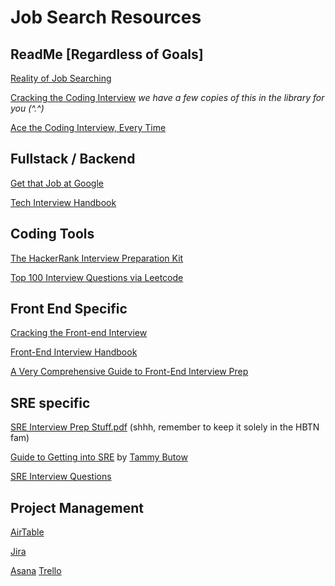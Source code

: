 # Job Search Resources

## ReadMe \[Regardless of Goals\]

[Reality of Job Searching](https://www.freecodecamp.org/news/5-key-learnings-from-the-post-bootcamp-job-search-9a07468d2331 "Reality of Job Searching")

[Cracking the Coding Interview](https://www.crackingthecodinginterview.com/ "Cracking the Coding Interview") _we have a few copies of this in the library for you (^.^)_

[Ace the Coding Interview, Every Time](https://medium.com/@nick.ciubotariu/ace-the-coding-interview-every-time-d169ce1fd3fc "Ace the Coding Interview, Every Time")

## Fullstack / Backend

[Get that Job at Google](https://steve-yegge.blogspot.com/2008/03/get-that-job-at-google.html "Get that Job at Google")

[Tech Interview Handbook](https://github.com/yangshun/tech-interview-handbook "Tech Interview Handbook")

## Coding Tools

[The HackerRank Interview Preparation Kit](https://www.hackerrank.com/interview/interview-preparation-kit "The HackerRank Interview Preparation Kit")

[Top 100 Interview Questions via Leetcode](https://leetcode.com/problemset/top-interview-questions/ "Top 100 Interview Questions via Leetcode")

## Front End Specific

[Cracking the Front-end Interview](https://www.freecodecamp.org/news/cracking-the-front-end-interview-9a34cd46237 "Cracking the Front-end Interview")

[Front-End Interview Handbook](https://github.com/yangshun/front-end-interview-handbook "Front-End Interview Handbook")

[A Very Comprehensive Guide to Front-End Interview Prep](https://frontendmasters.com/guides/front-end-handbook/2017/practice/interview-q.html? "A Very Comprehensive Guide to Front-End Interview Prep")

## SRE specific

[SRE Interview Prep Stuff.pdf](https://s3.amazonaws.com/alx-intranet.hbtn.io/uploads/misc/2021/1/700ce252c5781ca75bfe0cb372abc829cec80730.pdf?X-Amz-Algorithm=AWS4-HMAC-SHA256&X-Amz-Credential=AKIARDDGGGOUSBVO6H7D%2F20250404%2Fus-east-1%2Fs3%2Faws4_request&X-Amz-Date=20250404T172128Z&X-Amz-Expires=86400&X-Amz-SignedHeaders=host&X-Amz-Signature=c79b8d5a19dd12c78112277ce7e67d05f927cb28d19540816329469dabaffb97 "SRE Interview Prep Stuff.pdf") (shhh, remember to keep it solely in the HBTN fam)

[Guide to Getting into SRE](https://tammybutow.medium.com/graduating-from-bootcamp-and-interested-in-becoming-a-site-reliability-engineer-b69a38ce858b "Guide to Getting into SRE") by [Tammy Butow](https://x.com/tammybutow "Tammy Butow")

[SRE Interview Questions](https://syedali.net/engineer-interview-questions/ "SRE Interview Questions")

## Project Management

[AirTable](https://www.airtable.com/ "AirTable")

[Jira](https://www.atlassian.com/software/jira "Jira")

[Asana](https://asana.com/ "Asana") [Trello](https://trello.com/ "Trello")
